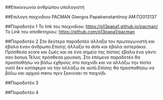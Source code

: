 ##Επικοινωνία ανθρώπου υπολογιστή

##Επιλογη παιχνιδιου PACMAN Giwrgos Papakwnstantinoy AM:Π2013137

##Παραδοτέο 1
Το link του παιχνιδιου: https://p13papa1.github.io/pacman/
Το Link του αποθετηριου: https://github.com/p13papa1/pacman

##Παραδοτέο 2
Στο δεύτερο παραδοτέο άλλαξα τον πρωταγωνιστή και έβαλα έναν άνθρωπο.Επισης άλλαξα τα dots και έβαλα αστεράκια.
Πρόσθεσα score και ζωές και σε ένα σημείο της πίστας έβαλα ένα γάντι σαν bonus.Τέλος πρόσθεσα μουσικη.
Στο επόμενο παραδοτέο θα προσπαθήσω να βάλω εχθρούς στο παιχνίδι και να αλλάξω την πίστα γιατί δεν κατάφερα να
την αλλάξω σε αυτό.Επίσης θα προσπαθήσω να βάλω και αρχικό menu πριν ξεκινισει το παιχνίδι.


##Παραδοτέο 3

##Παραδοτέο 4
